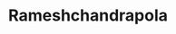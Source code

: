 ---
title: Rameshchandrapola
github: https://github.com/Rameshchandrapola
mode: dark
transition: 1s
score: 45.7
archetype:
- Little Bit of Everything
---
